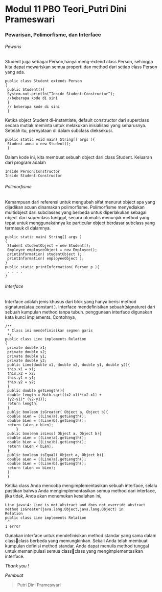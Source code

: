 # Modul 11 PBO Teori_Putri Dini Prameswari

### Pewarisan, Polimorfisme, dan Interface 

###### Pewaris
Student juga sebagai Person,hanya meng-extend class Person, sehingga kita dapat mewariskan semua properti dan method dari setiap class Person yang ada. 

    public class Student extends Person 
    { 
     public Student(){ 
     System.out.println(“Inside Student:Constructor”); 
     //beberapa kode di sini 
     } 
     // beberapa kode di sini 
     } 
Ketika object Student di-instantiate, default constructor dari superclass secara mutlak meminta untuk melakukan inisialisasi yang seharusnya. Setelah itu, pernyataan di dalam subclass dieksekusi. 
    
    public static void main( String[] args ){ 
     Student anna = new Student(); 
     } 
Dalam kode ini, kita membuat sebuah object dari class Student. Keluaran dari program adalah

    Inside Person:Constructor 
    Inside Student:Constructor

###### Polimorfisme
Kemampuan dari referensi untuk mengubah sifat menurut object apa yang dijadikan acuan dinamakan polimorfisme. Polimorfisme menyediakan multiobject dari subclasses yang berbeda untuk diperlakukan sebagai object dari superclass tunggal, secara otomatis menunjuk method yang tepat untuk menggunakannya ke particular object berdasar subclass yang termasuk di dalamnya. 

    public static main( String[] args ) 
    { 
     Student studentObject = new Student(); 
     Employee employeeObject = new Employee(); 
     printInformation( studentObject ); 
     printInformation( employeeObject ); 
    }
    public static printInformation( Person p ){ 
     . . . . 
    } 

###### Interface
Interface adalah jenis khusus dari blok yang hanya berisi method signature(atau constant ). Interface mendefinisikan sebuah(signature) dari sebuah kumpulan method tanpa tubuh.
penggunaan interface digunakan kata kunci implements. Contohnya, 
    
    /** 
     * Class ini mendefinisikan segmen garis 
     */ 
    public class Line implements Relation 
    { 
     private double x1; 
     private double x2; 
     private double y1; 
     private double y2; 
     public Line(double x1, double x2, double y1, double y2){ 
     this.x1 = x1; 
     this.x2 = x2; 
     this.y1 = y1; 
     this.y2 = y2; 
     } 
     public double getLength(){ 
     double length = Math.sqrt((x2-x1)*(x2-x1) + 
     (y2-y1)* (y2-y1)); 
     return length; 
     } 
     public boolean isGreater( Object a, Object b){ 
     double aLen = ((Line)a).getLength(); 
     double bLen = ((Line)b).getLength(); 
     return (aLen > bLen); 
         } 
     public boolean isLess( Object a, Object b){ 
     double aLen = ((Line)a).getLength(); 
     double bLen = ((Line)b).getLength(); 
     return (aLen < bLen); 
     } 
     public boolean isEqual( Object a, Object b){ 
     double aLen = ((Line)a).getLength(); 
     double bLen = ((Line)b).getLength(); 
     return (aLen == bLen); 
     } 
     } 

Ketika class Anda mencoba mengimplementasikan sebuah interface, selalu pastikan bahwa Anda mengimplementasikan semua method dari interface, jika tidak, Anda akan menemukan kesalahan ini, 
 
    Line.java:4: Line is not abstract and does not override abstract 
    method isGreater(java.lang.Object,java.lang.Object) in 
    Relation 
    public class Line implements Relation 
     ^ 
    1 error 

Gunakan interface untuk mendefinisikan method standar yang sama dalam classclass berbeda yang memungkinkan. Sekali Anda telah membuat kumpulan definisi method standar, Anda dapat menulis method tunggal untuk memanipulasi semua classclass yang mengimplementasikan interface.

*Thank you !*

*Pembuat*
> Putri Dini Prameswari